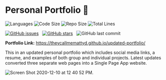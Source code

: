 # Personal Portfolio :briefcase:  

![Languages](https://img.shields.io/github/languages/count/theycallmemattyd/updated-portfolio)
![Code Size](https://img.shields.io/github/languages/code-size/theycallmemattyd/updated-portfolio)
![Repo Size](https://img.shields.io/github/repo-size/theycallmemattyd/updated-portfolio)
![Total Lines](https://img.shields.io/tokei/lines/github/theycallmemattyd/updated-portfolio)

[![GitHub issues](https://img.shields.io/github/issues/TheyCallMeMattyD/updated-portfolio?style=for-the-badge)](https://github.com/TheyCallMeMattyD/updated-portfolio/issues) &nbsp;
[![GitHub stars](https://img.shields.io/github/stars/TheyCallMeMattyD/updated-portfolio?style=for-the-badge)](https://github.com/TheyCallMeMattyD/updated-portfolio/stargazers) &nbsp;
![GitHub last commit](https://img.shields.io/github/last-commit/theycallmemattyd/updated-portfolio?style=for-the-badge)  


<b>Portfolio Link:</b> https://theycallmemattyd.github.io/updated-portfolio/

This in an updated personal portfolio which includes social media links, a resume, and examples of both group and individual projects. Latest updates converted three separate web pages into a Single Page App website.


![Screen Shot 2020-12-10 at 12 40 52 PM](https://user-images.githubusercontent.com/66084799/101808983-01612e80-3ae5-11eb-8a75-5bbd798ee448.png). 
